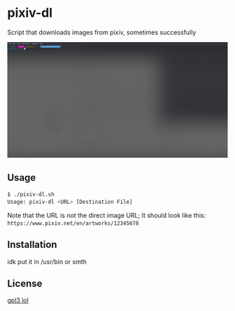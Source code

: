 # pixiv-dl

Script that downloads images from pixiv, sometimes successfully

![demo video](assets/demo.gif)

## Usage
```bash
$ ./pixiv-dl.sh
Usage: pixiv-dl <URL> [Destination File]
```

Note that the URL is *not* the direct image URL; It should look like this: `https://www.pixiv.net/en/artworks/12345678`

## Installation
idk put it in /usr/bin or smth

## License
[gpl3 lol](LICENSE)
